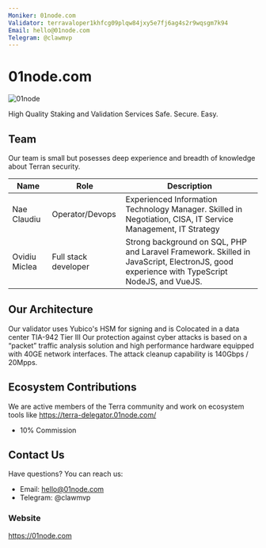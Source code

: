 ```yaml
---
Moniker: 01node.com
Validator: terravaloper1khfcg09plqw84jxy5e7fj6ag4s2r9wqsgm7k94
Email: hello@01node.com
Telegram: @clawmvp
---
```



# 01node.com
![01node](https://avatars3.githubusercontent.com/u/49231378?s=200&v=4)

High Quality Staking and Validation Services
Safe. Secure. Easy.

## Team

Our team is small but posesses deep experience and breadth of knowledge about Terran security.

| Name            | Role                | Description                  |
| --------------- | ------------------- | ---------------------------- |
| Nae Claudiu     | Operator/Devops     | Experienced Information Technology Manager. Skilled in Negotiation, CISA, IT Service Management, IT Strategy                              |
| Ovidiu Miclea   | Full stack developer| Strong background on SQL, PHP and Laravel Framework. Skilled in JavaScript, ElectronJS, good experience with TypeScript NodeJS, and VueJS.|

## Our Architecture

Our validator uses Yubico's HSM for signing and is Colocated in a data center TIA-942 Tier III
Our protection against cyber attacks is based on a “packet” traffic analysis solution and high performance hardware equipped with 40GE network interfaces. The attack cleanup capability is 140Gbps / 20Mpps.

## Ecosystem Contributions

We are active members of the Terra community and work on ecosystem tools like https://terra-delegator.01node.com/

- 10% Commission


## Contact Us

Have questions? You can reach us:

- Email: hello@01node.com
- Telegram: @clawmvp


### Website

https://01node.com

